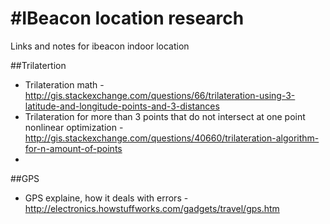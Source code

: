 #IBeacon location research
=========================

Links and notes for ibeacon indoor location

##Trilatertion 

* Trilateration math -  http://gis.stackexchange.com/questions/66/trilateration-using-3-latitude-and-longitude-points-and-3-distances
* Trilateration for more than 3 points that do not intersect at one point nonlinear optimization - http://gis.stackexchange.com/questions/40660/trilateration-algorithm-for-n-amount-of-points
* 

##GPS
* GPS explaine, how it deals with errors - http://electronics.howstuffworks.com/gadgets/travel/gps.htm
